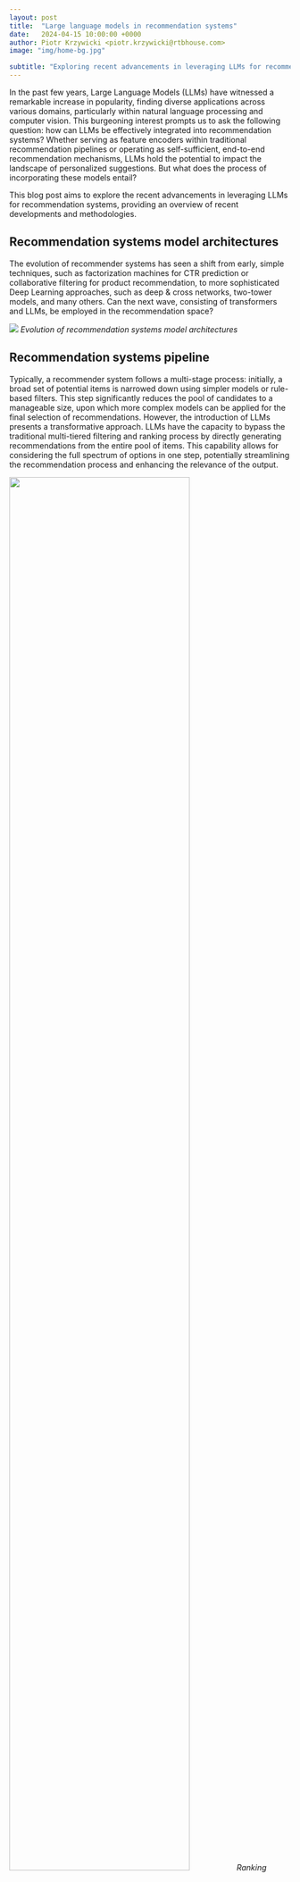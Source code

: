 ```yaml
---
layout: post
title:  "Large language models in recommendation systems"
date:   2024-04-15 10:00:00 +0000
author: Piotr Krzywicki <piotr.krzywicki@rtbhouse.com>
image: "img/home-bg.jpg"

subtitle: "Exploring recent advancements in leveraging LLMs for recommendation systems."
---
```


In the past few years, Large Language Models (LLMs) have witnessed a remarkable increase in popularity, finding diverse applications across various domains, particularly within natural language processing and computer vision. This burgeoning interest prompts us to ask the following question: how can LLMs be effectively integrated into recommendation systems? Whether serving as feature encoders within traditional recommendation pipelines or operating as self-sufficient, end-to-end recommendation mechanisms, LLMs hold the potential to impact the landscape of personalized suggestions. But what does the process of incorporating these models entail?

This blog post aims to explore the recent advancements in leveraging LLMs for recommendation systems, providing an overview of recent developments and methodologies.


## Recommendation systems model architectures

The evolution of recommender systems has seen a shift from early, simple techniques, such as factorization machines for CTR prediction or collaborative filtering for product recommendation, to more sophisticated Deep Learning approaches, such as deep & cross networks, two-tower models, and many others. Can the next wave, consisting of transformers and LLMs, be employed in the recommendation space?

![](/pics/LLM-in-rec-1.jpg)
*Evolution of recommendation systems model architectures*

## Recommendation systems pipeline

Typically, a recommender system follows a multi-stage process: initially, a broad set of potential items is narrowed down using simpler models or rule-based filters. This step significantly reduces the pool of candidates to a manageable size, upon which more complex models can be applied for the final selection of recommendations. However, the introduction of LLMs presents a transformative approach. LLMs have the capacity to bypass the traditional multi-tiered filtering and ranking process by directly generating recommendations from the entire pool of items. This capability allows for considering the full spectrum of options in one step, potentially streamlining the recommendation process and enhancing the relevance of the output.

<p>
<img src="/pics/LLM-in-rec-2.jpg" style="width: 80%"/>
<em>Ranking stages of traditional recommendation pipeline. Image source: <a href="https://arxiv.org/abs/2006.09684">https://arxiv.org/abs/2006.09684</a></em>
</p>

## Item recommendation generation

Incorporating item and user information can be achieved through various methods: embedding the data within the pre-training phase, linking to an external database in a Retrieval-Augmented Generation (RAG)-like manner, or including it directly in the prompt for smaller datasets.

But what should an LLM output when recommending an item? Given its language interface, it can output the description of an item, query to the item’s database, embed what will be used to semantically search over item space, or just the item ID itself. Much of the current research on LLMs for recommendation focuses on the latter, generating the item ID directly.

When dealing with large amounts of possible items, assigning each item a separate token value would be infeasible computationally. Given that the item ID can span as multiple tokens, we can easily represent large item spaces using short token sequences. During autoregressive generation, we can modify the search algorithm to only take into account the existing items and thus prevent item ID hallucinations.

Addressing the construction of item ID sequence structure in a way that avoids spurious correlations presents an intriguing challenge. Simple numerical sequencing or just item titles might induce unintended associations. Alternatives like hierarchical indexing, based on user-item interactions or semantic attributes, offer a more nuanced approach to categorizing items, potentially enhancing the relevance and precision of recommendations.

<p>
<img src="/pics/LLM-in-rec-4.jpg"/>
<em>Visualisation of item ID generation. Image source: <a href="https://llmrecsys.github.io/">https://llmrecsys.github.io/</a></em>
</p>

## Handling different recommendation tasks

The advantage of using natural language as the interface for recommendation systems is clear: it allows for a flexible and unified approach to various types of recommendation tasks. Whether it's predicting ratings, generating top-n item lists, providing sequential recommendations, offering explanations for recommendations, summarising reviews, or facilitating conversational recommendations, the same setup can address these diverse needs effectively. Additionally, the extensive general knowledge embedded in these models through the pre-training phase can be leveraged to enhance the recommendations even further.


<p>
<img src="/pics/LLM-in-rec-7.jpg"/>
<em>LLMs using language interface can solve many different recommendation tasks using the same setup. Image source: <a href="https://arxiv.org/abs/2307.02046">https://arxiv.org/abs/2307.02046</a></em>
</p>

## Multimodality

Integrating multiple types of data, such as images or videos, into recommendation systems using LLMs is not only possible but increasingly beneficial. By equipping LLMs with encoders that translate these diverse data formats into a common token space, we can significantly enhance the system's understanding and responsiveness to user preferences. Empirical evidence suggests that incorporating such multimodal training can further improve the performance of recommendation systems, making the recommendations more accurate and relevant to users.


<p>
<img src="/pics/LLM-in-rec-6.jpg"/>
<em>One can easily adjust an LLM pipeline to work with images when generating recommendations. Image source: <a href="https://arxiv.org/abs/2305.14302">https://arxiv.org/abs/2305.14302</a></em>
</p>


## Zero-shot recommendation performance

How effective are pre-trained LLMs at handling recommendation tasks without any task-specific fine-tuning, known as zero-shot inference? Given their extensive pre-training on vast datasets, one might expect them to achieve noteworthy results even in unfamiliar tasks. However, when evaluated using standard automated metrics, their performance typically falls short of models that have been fine-tuned on specific recommendation tasks. Interestingly, this changes when the quality of recommendations is assessed based on human preferences. In such cases, LLMs often excel, likely benefiting from techniques like Reinforcement Learning from Human Feedback (RLHF) or Direct Preference Optimization (DPO), which fine-tune the models to align more closely with human judgment.

<p>
<img src="/pics/LLM-in-rec-3.jpg" style="width: 30%"/>
<em>One can try to apply LLM for recommendation in a zero-shot manner. Image source: <a href="https://arxiv.org/abs/2304.10149">https://arxiv.org/abs/2304.10149</a></em>
</p>

## Other use-cases

Beyond acting as independent recommendation engines, Large Language Models (LLMs) can be applied in several innovative ways within the realm of recommendation systems:
- As Feature Encoders: LLMs can transform raw data into meaningful items or user features that can be used in the standard recommendation pipeline.
- As Scoring/Ranking Functions: They can evaluate and prioritize recommendations, ensuring that the most relevant items are presented to the user.
- As Conversational Recommenders: By facilitating natural language interactions, LLMs can guide users to discover products or content through conversational interfaces.
- As Pipeline Controllers: LLMs can oversee and optimize the sequence of operations in recommendation pipelines, addressing various tasks efficiently.

These diverse applications showcase the adaptability of LLMs, making them promising assets across the spectrum of recommendation system design and implementation.

<p>
<img src="/pics/LLM-in-rec-5.jpg" style="width: 30%"/>
<em> LLM can also be used alongside the recommendation system pipeline as a feature encoder, scoring/ranking function, conversational recommender, or pipeline controller. Image source: <a href="https://arxiv.org/abs/2306.05817">https://arxiv.org/abs/2306.05817</a></em>
</p>

## Summary

The exploration of LLMs within the recommendation domain is both fascinating and evolving rapidly. These models bring a dynamic edge to the traditional landscape of recommendation systems, offering new methodologies and insights that were previously unattainable.

At RTB House, despite the fact that we still leverage conventional pipelines and Deep Learning models, we have begun to see promising integrations of LLMs into our system. An example of such an endeavor is [ContentGPT](https://blog.rtbhouse.com/rtb-house-introduces-contentgpt/), which illustrates the potential of LLMs to enhance our recommendation capabilities.


## Acknowledgement

This blog post is based on more detailed survey papers on the area: [Large Language Models for Generative Recommendation: A Survey and Visionary Discussions](https://arxiv.org/abs/2309.01157) by Lei Li et al., [Recommender Systems in the Era of Large Language Models (LLMs)](https://arxiv.org/abs/2307.02046) by Wenqi Fan, et al., along with [RecSys 2023 tutorial on LLMs in recommendation](https://llmrecsys.github.io/) by Wenyue Hua, et al., which I attended as the RTB House representative. I am thankful for the opportunity to learn and share this blogpost with the community.


## References

1. [Large Language Models for Generative Recommendation: A Survey and Visionary Discussions](https://arxiv.org/abs/2309.01157)
2. [Recommender Systems in the Era of Large Language Models (LLMs)](https://arxiv.org/abs/2307.02046)
3. [A Survey on Large Language Models for Recommendation](https://arxiv.org/abs/2305.19860)
4. [How Can Recommender Systems Benefit from Large Language Models: A Survey](https://arxiv.org/abs/2306.05817)
5. [RecSys 2023 Tutorial: Large Language Models for Recommendation](https://llmrecsys.github.io/)
6. [Recommendation as Language Processing (RLP): A Unified Pretrain, Personalized Prompt & Predict Paradigm (P5)](https://arxiv.org/abs/2203.13366)

